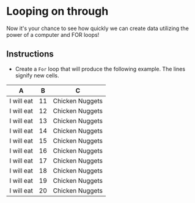 # Looping on through

Now it's your chance to see how quickly we can create data utilizing the power of a computer and FOR loops!

## Instructions

* Create a `For` loop that will produce the following example. The lines signify new cells.

|  A | B  |  C |
|:---:|:---:|:---:|
| I will eat | 11 | Chicken Nuggets |
| I will eat | 12 | Chicken Nuggets |
| I will eat | 13 | Chicken Nuggets |
| I will eat | 14 | Chicken Nuggets |
| I will eat | 15 | Chicken Nuggets |
| I will eat | 16 | Chicken Nuggets |
| I will eat | 17 | Chicken Nuggets |
| I will eat | 18 | Chicken Nuggets |
| I will eat | 19 | Chicken Nuggets |
| I will eat | 20 | Chicken Nuggets |

